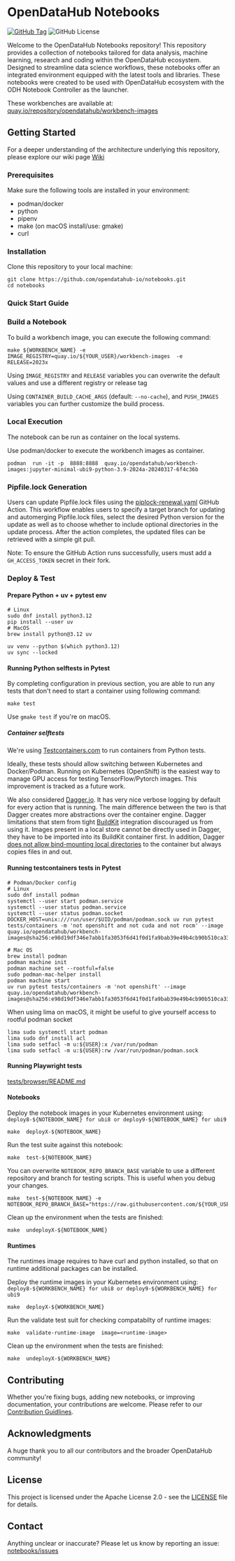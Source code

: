 # OpenDataHub Notebooks

[![GitHub Tag](https://img.shields.io/github/v/tag/opendatahub-io/notebooks?style=plastic)](https://github.com/opendatahub-io/notebooks/releases)
![GitHub License](https://img.shields.io/github/license/opendatahub-io/notebooks)


Welcome to the OpenDataHub Notebooks repository! This repository provides a collection of notebooks tailored for data analysis, machine learning, research and coding within the OpenDataHub ecosystem. Designed to streamline data science workflows, these notebooks offer an integrated environment equipped with the latest tools and libraries. These notebooks were created to be used with OpenDataHub ecosystem with the ODH Notebook Controller as the launcher.

These workbenches are available at: [quay.io/repository/opendatahub/workbench-images](https://quay.io/repository/opendatahub/workbench-images)

## Getting Started
For a deeper understanding of the architecture underlying this repository, please explore our wiki page [Wiki](https://github.com/opendatahub-io/notebooks/wiki/Workbenches)

### Prerequisites
Make sure the following tools are installed in your environment:
 - podman/docker
 - python
 - pipenv
 - make (on macOS install/use: gmake)
 - curl

### Installation
Clone this repository to your local machine:

```shell
git clone https://github.com/opendatahub-io/notebooks.git
cd notebooks
```

### Quick Start Guide

### Build a Notebook

To build a workbench image, you can execute the following command:

```shell
make ${WORKBENCH_NAME} -e  IMAGE_REGISTRY=quay.io/${YOUR_USER}/workbench-images  -e  RELEASE=2023x
```

Using  `IMAGE_REGISTRY` and `RELEASE` variables you can overwrite the default values and use a different registry or release tag

Using `CONTAINER_BUILD_CACHE_ARGS` (default: `--no-cache`), and `PUSH_IMAGES` variables you can further customize the build process.

### Local Execution

The notebook can be run as container on the local systems.

Use podman/docker to execute the workbench images as container.

```shell
podman  run -it -p  8888:8888  quay.io/opendatahub/workbench-images:jupyter-minimal-ubi9-python-3.9-2024a-20240317-6f4c36b
```

### Pipfile.lock Generation

Users can update Pipfile.lock files using the [piplock-renewal.yaml](https://github.com/opendatahub-io/notebooks/blob/main/.github/workflows/piplock-renewal.yaml) GitHub Action. This workflow enables users to specify a target branch for updating and automerging Pipfile.lock files, select the desired Python version for the update as well as to choose whether to include optional directories in the update process. After the action completes, the updated files can be retrieved with a simple git pull.

Note: To ensure the GitHub Action runs successfully, users must add a `GH_ACCESS_TOKEN` secret in their fork.

### Deploy & Test

#### Prepare Python + uv + pytest env

```shell
# Linux
sudo dnf install python3.12
pip install --user uv
# MacOS
brew install python@3.12 uv

uv venv --python $(which python3.12)
uv sync --locked
```

#### Running Python selftests in Pytest
By completing configuration in previous section, you are able to run any tests that don't need to start a container using following command:

```
make test
```

Use `gmake test` if you're on macOS.

##### Container selftests

We're using [Testcontainers.com](https://testcontainers.com/) to run containers from Python tests.

Ideally, these tests should allow switching between Kubernetes and Docker/Podman.
Running on Kubernetes (OpenShift) is the easiest way to manage GPU access for testing TensorFlow/Pytorch images.
This improvement is tracked as a future work.

We also considered [Dagger.io](https://dagger.io).
It has very nice verbose logging by default for every action that is running.
The main difference between the two is that Dagger creates more abstractions over the container engine.
Dagger limitations that stem from tight [BuildKit](https://github.com/moby/buildkit) integration discouraged us from using it.
Images present in a local store cannot be directly used in Dagger, they have to be imported into its BuildKit container first.
In addition, Dagger [does not allow bind-mounting local directories](https://docs.dagger.io/cookbook/#modify-a-copied-directory-or-remote-repository-in-a-container)
to the container but always copies files in and out.

#### Running testcontainers tests in Pytest
```
# Podman/Docker config
# Linux
sudo dnf install podman
systemctl --user start podman.service
systemctl --user status podman.service
systemctl --user status podman.socket
DOCKER_HOST=unix:///run/user/$UID/podman/podman.sock uv run pytest tests/containers -m 'not openshift and not cuda and not rocm' --image quay.io/opendatahub/workbench-images@sha256:e98d19df346e7abb1fa3053f6d41f0d1fa9bab39e49b4cb90b510ca33452c2e4

# Mac OS
brew install podman
podman machine init
podman machine set --rootful=false
sudo podman-mac-helper install
podman machine start
uv run pytest tests/containers -m 'not openshift' --image quay.io/opendatahub/workbench-images@sha256:e98d19df346e7abb1fa3053f6d41f0d1fa9bab39e49b4cb90b510ca33452c2e4
```

When using lima on macOS, it might be useful to give yourself access to rootful podman socket

```shell
lima sudo systemctl start podman
lima sudo dnf install acl
lima sudo setfacl -m u:${USER}:x /var/run/podman
lima sudo setfacl -m u:${USER}:rw /var/run/podman/podman.sock
```

#### Running Playwright tests

[tests/browser/README.md](tests/browser/README.md)

#### Notebooks

Deploy the notebook images in your Kubernetes environment using:
`deploy8-${NOTEBOOK_NAME} for ubi8 or deploy9-${NOTEBOOK_NAME} for ubi9`

```shell
make  deployX-${NOTEBOOK_NAME}
```

Run the test suite against this notebook:

```shell
make  test-${NOTEBOOK_NAME}
```

You can overwrite `NOTEBOOK_REPO_BRANCH_BASE` variable to use a different repository and branch for testing scripts. This is useful when you debug your changes.


```shell
make  test-${NOTEBOOK_NAME} -e  NOTEBOOK_REPO_BRANCH_BASE="https://raw.githubusercontent.com/${YOUR_USER}/notebooks/${YOUR_BRANCH}"
```

Clean up the environment when the tests are finished:

```shell
make  undeployX-${NOTEBOOK_NAME}
```

#### Runtimes

The runtimes image requires to have curl and python installed, so that on runtime additional packages can be installed.

Deploy the runtime images in your Kubernetes environment using: `deploy8-${WORKBENCH_NAME} for ubi8 or deploy9-${WORKBENCH_NAME} for ubi9`

```shell
make  deployX-${WORKBENCH_NAME}
```

Run the validate test suit for checking compatabilty of runtime images:

```shell
make  validate-runtime-image  image=<runtime-image>
```

Clean up the environment when the tests are finished:

```shell
make  undeployX-${WORKBENCH_NAME}
```

## Contributing

Whether you're fixing bugs, adding new notebooks, or improving documentation, your contributions are welcome. Please refer to our [Contribution Guidlines](CONTRIBUTING.md).

## Acknowledgments

A huge thank you to all our contributors and the broader OpenDataHub community!

## License

This project is licensed under  the Apache License 2.0 - see the [LICENSE](https://github.com/opendatahub-io/notebooks/blob/main/LICENSE) file for details.

## Contact

Anything unclear or inaccurate? Please let us know by reporting an issue: [notebooks/issues](https://github.com/opendatahub-io/notebooks/issues/new)

